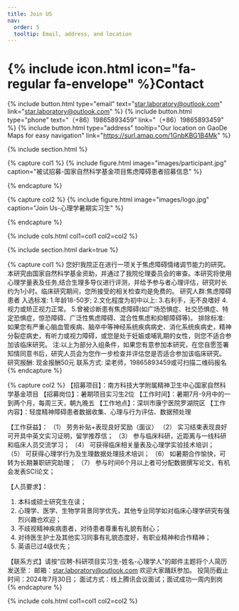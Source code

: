 ```yaml
---
title: Join US
nav:
  order: 5
  tooltip: Email, address, and location
---
```


# {% include icon.html icon="fa-regular fa-envelope" %}Contact



{%
  include button.html
  type="email"
  text="star.laboratory@outlook.com"
  link="star.laboratory@outlook.com"
%}
{%
  include button.html
  type="phone"
  text="（+86）19865893459"
  link="（+86）19865893459"
%}
{%
  include button.html
  type="address"
  tooltip="Our location on GaoDe Maps for easy navigation"
  link="https://surl.amap.com/1GnbKBG1B4Mk"
%}

{% include section.html %}

{% capture col1 %}
{%
  include figure.html
  image="images/participant.jpg"
  caption="被试招募-国家自然科学基金项目焦虑障碍患者招募信息"
%}

{% endcapture %}

{% capture col2 %}
{%
  include figure.html
  image="images/logo.jpg"
  caption="Join Us-心理学暑期实习生"
%}

{% endcapture %}

{% include cols.html col1=col1 col2=col2 %}

{% include section.html dark=true %}

{% capture col1 %}
您好!我院正在进行一项关于焦虑障碍情绪调节能力的研究。本研究由国家自然科学基金资助，并通过了我院伦理委员会的审查。本研究将使用心理学量表及任务,结合生理多导仪进行评测，并给予参与者心理评估，研究时长约为1小时。临床研究期间，您所接受的相关检查均是免费的。 研究人群:焦虑障碍患者 入选标准: 1.年龄18-50岁; 2.文化程度为初中以上: 3.右利手，无不良嗜好 4.视力或矫正视力正常。 5.曾被诊断患有焦虑障碍(如广场恐惧症、社交恐惧症、特定恐惧症，惊恐障碍、广泛性焦虑障碍、混合性焦虑和抑郁障碍等)。 排除标准: 如果您有严重心脑血管疾病、脑卒中等神经系统疾病病史、消化系统疾病史，精神分裂症病史，有听力或视力障碍，或您是处于妊娠或哺乳期的女性，则您不适合参加该临床研究。 注:以上为部分入组条件，如果您有意参加本研究，在您自愿签署知情同意书后，研究人员会为您作一步检查并评估您是否适合参加该临床研究。 研究报酬: 现金报酬50元 联系方式: 梁老师，19865893459或可扫描二维码报名
{% endcapture %}

{% capture col2 %}
【招募项目】：南方科技大学附属精神卫生中心国家自然科学基金项目
【招募岗位】：暑期项目实习生2位
【工作时间】：暑期7月-9月中的一到两个月，每周三天，朝九晚五
【工作地点】：深圳市康宁医院罗湖院区
【工作内容】：轻度精神障碍患者数据收集、心理与行为评估、数据预处理

【工作获益】：
（1） 劳务补贴+表现良好奖励（面议）
（2） 实习结束表现良好可开具中英文实习证明，留学推荐信；
（3） 参与临床科研，近距离与一线科研和临床人员交流学习；
（4） 可获得临床相关量表及心理学实验技术培训；
（5） 可获得心理学行为及生理数据处理技术培训；
（6） 如暑期合作愉快，可转为长期兼职研究助理；
（7） 参与时间6个月以上者可分配数据撰写论文，有机会发表SCI论文；

【人员要求】：
1. 本科或硕士研究生在读；
2. 心理学、医学、生物学背景同学优先，其他专业同学如对临床心理学研究有强烈兴趣也欢迎；
3. 不歧视精神疾病患者，对待患者尊重有礼貌有耐心；
4. 对待医生护士及其他实习同事有礼貌态度好，有职业精神和合作精神；
5. 英语已过4级优先；

【联系方式】请按“应聘-科研项目实习生-姓名-心理学人”的邮件主题将个人简历发送至：
邮箱：star.laboratory@outlook.com
欢迎大家踊跃参加。
投简历截止时间：2024年7月30日；
面试方式：线上腾讯会议面试；面试成功一周内到岗
{% endcapture %}

{% include cols.html col1=col1 col2=col2  %}

